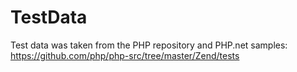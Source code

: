 # TestData

Test data was taken from the PHP repository and PHP.net samples: 
https://github.com/php/php-src/tree/master/Zend/tests
